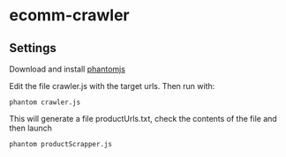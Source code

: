 # ecomm-crawler


## Settings

Download and install [phantomjs](http://phantomjs.org/)

Edit the file crawler.js with the target urls. Then run with:

`phantom crawler.js`

This will generate a file productUrls.txt, check the contents of the file
and then launch

`phantom productScrapper.js`
